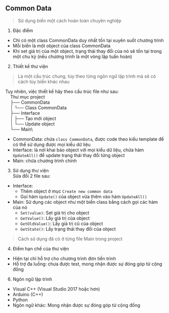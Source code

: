 ## Common Data
>Sử dụng biến một cách hoàn toàn chuyên nghiệp

1. Đặc điểm
- Chỉ có một class CommonData duy nhất tồn tại xuyên suốt chương trình
- Mỗi biến là một object của class CommonData
- Khi set giá trị của một object, trạng thái thay đổi của nó sẽ tồn tại trong một chu kỳ (nếu chương trình là một vòng lặp tuần hoàn)

2. Thiết kế thư viện
>Là một cấu trúc chung, tùy theo từng ngôn ngữ lập trình mà sẽ có cách tùy biến khác nhau

Tuy nhiên, việc thiết kế hãy theo cấu trúc file như sau:\
&nbsp;&nbsp;&nbsp;&nbsp;Thư mục project\
&nbsp;&nbsp;&nbsp;&nbsp;├── CommonData\
&nbsp;&nbsp;&nbsp;&nbsp;│   └── Class CommonData\
&nbsp;&nbsp;&nbsp;&nbsp;├── Interface\
&nbsp;&nbsp;&nbsp;&nbsp;│   ├── Tạo mới object\
&nbsp;&nbsp;&nbsp;&nbsp;│   └── Update object\
&nbsp;&nbsp;&nbsp;&nbsp;└── Main\
- CommonData: chứa `class CommonData`, được code theo kiểu template để có thể sử dụng được mọi kiểu dữ liệu
- Interface: là nơi khai báo object với mọi kiểu dữ liệu, chứa hàm `UpdateAll()` để update trạng thái thay đổi từng object
- Main: chứa chương trình chính

3. Sử dụng thư viện\
Sửa đổi 2 file sau:
- Interface:
  + Thêm object ở mục `Create new common data`
  + Gọi hàm `Update()` của object vừa thêm vào hàm `UpdateAll()`
- Main: Sử dụng các object như một biến class bằng cách gọi các hàm của nó
  + `Set(value)`: Set giá trị cho object
  + `GetValue()`: Lấy giá trị của object
  + `GetOldValue()`: Lấy giá trị cũ của object
  + `GetState()`: Lấy trạng thái thay đổi của object
>Cách sử dụng đã có ở từng file Main trong project

4. Điểm hạn chế của thư viện
- Hiện tại chỉ hỗ trợ cho chương trình đơn tiến trình
- Hỗ trợ đa luồng: chưa được test, mong nhận được sự đóng góp từ cộng đồng

6. Ngôn ngữ lập trình
- Visual C++ (Visual Studio 2017 hoặc hơn)
- Arduino (C++)
- Python
- Ngôn ngữ khác: Mong nhận được sự đóng góp từ cộng đồng
